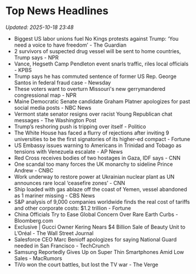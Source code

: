 # Top News Headlines

_Updated: 2025-10-18 23:48_

- Biggest US labor unions fuel No Kings protests against Trump: ‘You need a voice to have freedom’ - The Guardian
- 2 survivors of suspected drug vessel will be sent to home countries, Trump says - NPR
- Vance, Hegseth Camp Pendleton event snarls traffic, riles local officials - KPBS
- Trump says he has commuted sentence of former US Rep. George Santos in federal fraud case - Newsday
- These voters want to overturn Missouri's new gerrymandered congressional map - NPR
- Maine Democratic Senate candidate Graham Platner apologizes for past social media posts - NBC News
- Vermont state senator resigns over racist Young Republican chat messages - The Washington Post
- Trump’s reshoring push is tripping over itself - Politico
- The White House has faced a flurry of rejections after inviting 9 universities to be the first signatories of its higher-ed compact - Fortune
- US Embassy issues warning to Americans in Trinidad and Tobago as tensions with Venezuela escalate - AP News
- Red Cross receives bodies of two hostages in Gaza, IDF says - CNN
- One scandal too many forces the UK monarchy to sideline Prince Andrew - CNBC
- Work underway to restore power at Ukrainian nuclear plant as UN announces rare local ‘ceasefire zones’ - CNN
- Ship loaded with gas ablaze off the coast of Yemen, vessel abandoned as 1 mariner missing - CBS News
- S&P analysis of 9,000 companies worldwide finds the real cost of tariffs and other corporate costs: $1.2 trillion - Fortune
- China Officials Try to Ease Global Concern Over Rare Earth Curbs - Bloomberg.com
- Exclusive | Gucci Owner Kering Nears $4 Billion Sale of Beauty Unit to L’Oréal - The Wall Street Journal
- Salesforce CEO Marc Benioff apologizes for saying National Guard needed in San Francisco - TechCrunch
- Samsung Reportedly Gives Up on Super Thin Smartphones Amid Low Sales - MacRumors
- TiVo won the court battles, but lost the TV war - The Verge
